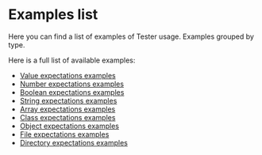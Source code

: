 # Examples list

Here you can find a list of examples of Tester usage. Examples grouped by type. 

Here is a full list of available examples:

* [Value expectations examples](examples/value.md)
* [Number expectations examples](examples/number.md)
* [Boolean expectations examples](examples/boolean.md)
* [String expectations examples](examples/string.md)
* [Array expectations examples](examples/array.md)
* [Class expectations examples](examples/class.md)
* [Object expectations examples](examples/object.md)
* [File expectations examples](examples/file.md)
* [Directory expectations examples](examples/directory.md)